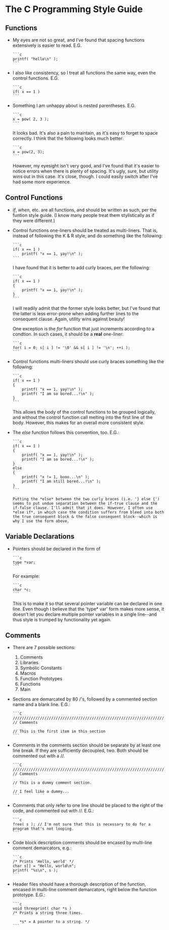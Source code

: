 The C Programming Style Guide
=============================

Functions
---------

*	My eyes are not so great, and I've found that spacing functions extensively is easier to read. E.G.

		```c
		printf( "hello\n" );
		```

*	I also like consistency, so I treat all functions the same way, even the control functions. E.G.

		```c
		if( x == 1 )
		```

*	Something I am unhappy about is nested parentheses. E.G.

		```c
		x = pow( 2, 3 );
		```

	It looks bad. It's also a pain to maintain, as it's easy to forget to space correctly. I think that the following looks much better:

		```c
		x = pow(2, 3);
		```

	However, my eyesight isn't very good, and I've found that it's easier to notice errors when there is plenty of spacing. It's ugly, sure, but utility wins out in this case. It's close, though. I could easily switch after I've had some more experience.

Control Functions
-----------------

*	*if*, *when*, etc. are all functions, and should be written as such, per the funtion style guide. (I know many people treat them stylistically as if they were different.)

*	Control functions one-liners should be treated as multi-liners. That is, instead of following the K & R style, and do something like the following:

		```c
		if( x == 1 )
			printf( "x == 1, yay!\n" );
		```

	I have found that it is better to add curly braces, per the following:

		```c
		if( x == 1 )
		{
			printf( "x == 1, yay!\n" );
		}
		```

	I will readily admit that the former style looks better, but I've found that the latter is less error-prone when adding further lines to the consequent clause. Again, utility wins against beauty!

	One exception is the *for* function that just increments according to a condtion. In such cases, it should be a **real** one-liner:

		```c
		for( i = 0; s[ i ] != '\0' && s[ i ] != '\n'; ++i );
		```

*	Control functions multi-liners should use curly braces something like the following:

		```c
		if( x == 1 )
		{
			printf( "x == 1, yay!\n" );
			printf( "I am so bored...!\n" );
		}
		```

	This allows the body of the control functions to be grouped logically, and without the control function call melting into the first line of the body. However, this makes for an overall more consistent style.

*	The *else* function follows this convention, too. E.G.:

		```c
		if( x == 1 )
		{
			printf( "x == 1, yay!\n" );
			printf( "I am so bored...!\n" );
		}
		else
		{
			printf( "x != 1, booo...\n" );
			printf( "I am still bored...!\n" );
		}
		```

		Putting the *else* between the two curly braces (i.e. '} else {') seems to put undue separation between the if-true clause and the if-false clause. I'll admit that it does. However, I often use *else if*, in which case the condition suffers from bleed into both the true consequent block & the false consequent block--which is why I use the form above.

Variable Declarations
---------------------

*	Pointers should be declared in the form of

		```c
		type *var;
		```

	For example:

		```c
		char *c;
		```

	This is to make it so that several pointer variable can be declared in one line. Even though I believe that the 'type* var' form makes more sense, it doesn't let you declare multiple pointer variables in a single line--and thus style is trumped by functionality yet again.

Comments
--------

*	There are 7 possible sections:
	1.	Comments
	2.	Libraries
	3.	Symbolic Constants
	4.	Macros
	5.	Function Prototypes
	6.	Functions
	7.	Main

*	Sections are demarcated by 80 /'s, followed by a commented section name and a blank line. E.G.:

		```C
		////////////////////////////////////////////////////////////////////////////////
		// Comments

		// This is the first item in this section
		```

*	Comments in the comments section should be separate by at least one line break. If they are sufficiently decoupled, two. Both should be commented out with a //.

		```C
		////////////////////////////////////////////////////////////////////////////////
		// Comments

		// This is a dummy comment section.

		// I feel like a dummy...
		```

*	Comments that only refer to one line should be placed to the right of the code, and commented out with //. E.G.:

		```c
		free( s ); // I'm not sure that this is necessary to do for a program that's not looping.
		```

*	Code block description comments should be encased by multi-line comment demarcators, e.g.:

		```c
		/* Prints 'Hello, world' */
		char s[] = "Hello, world\n";
		printf( "%s\n", s );
		```

*	Header files should have a thorough description of the function, encased in multi-line comment demarcators, right below the function prototype. E.G.:

		```c
		void threeprint( char *s )
		/* Prints a string three times.

		   *s* = A pointer to a string. */
		```
